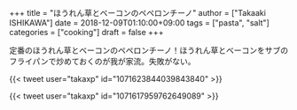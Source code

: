 +++
title = "ほうれん草とベーコンのペペロンチーノ"
author = ["Takaaki ISHIKAWA"]
date = 2018-12-09T01:10:00+09:00
tags = ["pasta", "salt"]
categories = ["cooking"]
draft = false
+++

定番のほうれん草とベーコンのペペロンチーノ！ほうれん草とベーコンをサブのフライパンで炒めておくのが我が家流。失敗がない。  

{{< tweet user="takaxp" id="1071623844039843840" >}}  

{{< tweet user="takaxp" id="1071617959762649089" >}}